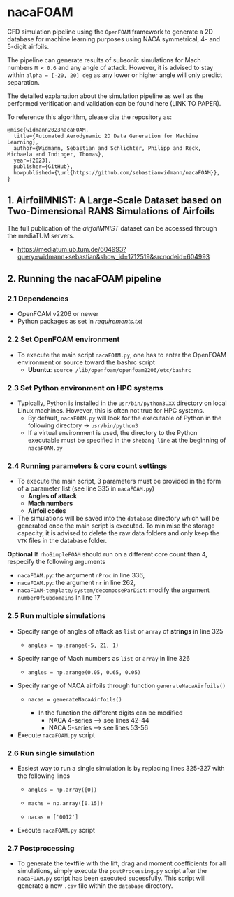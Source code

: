 # nacaFOAM

CFD simulation pipeline using the `OpenFOAM` framework to generate a 2D 
database for machine learning purposes using NACA symmetrical, 4- and 
5-digit airfoils.

The pipeline can generate results of subsonic simulations for Mach numbers 
`M < 0.6` and any angle of attack. However, it is advised to stay within 
`alpha = [-20, 20] deg` as any lower or higher angle will only predict 
separation.

The detailed explanation about the simulation pipeline as well as the 
performed verification and validation can be found here (LINK TO PAPER).

To reference this algorithm, please cite the repository as:
```
@misc{widmann2023nacaFOAM,
  title={Automated Aerodynamic 2D Data Generation for Machine Learning},
  author={Widmann, Sebastian and Schlichter, Philipp and Reck, Michaela and Indinger, Thomas},
  year={2023},
  publisher={GitHub},
  howpublished={\url{https://github.com/sebastianwidmann/nacaFOAM}},
}
```

## 1. AirfoilMNIST: A Large-Scale Dataset based on Two-Dimensional RANS Simulations of Airfoils

The full publication of the *airfoilMNIST* dataset can be accessed through the mediaTUM servers.
- https://mediatum.ub.tum.de/604993?query=widmann+sebastian&show_id=1712519&srcnodeid=604993

## 2. Running the nacaFOAM pipeline

### 2.1 Dependencies

* OpenFOAM v2206 or newer
* Python packages as set in *requirements.txt*

### 2.2 Set OpenFOAM environment

* To execute the main script `nacaFOAM.py`, one has to enter the OpenFOAM 
  environment or source toward the bashrc script
    * **Ubuntu**: `source /lib/openfoam/openfoam2206/etc/bashrc`

### 2.3 Set Python environment on HPC systems
* Typically, Python is installed in the `usr/bin/python3.XX` directory on 
  local Linux machines. However, this is often not true for HPC systems.
  * By default, `nacaFOAM.py` will look for the executable of Python in the 
    following directory -> `usr/bin/python3`
  * If a virtual environment is used, the directory to the Python executable 
    must be specified in the `shebang line` at the beginning of `nacaFOAM.py`

### 2.4 Running parameters & core count settings

* To execute the main script, 3 parameters must be provided in the form of a 
  parameter list (see line 335 in `nacaFOAM.py`)
    * **Angles of attack**
    * **Mach numbers**
    * **Airfoil codes**
* The simulations will be saved into the `database` directory which will be 
  generated once the main script is executed.
  To minimise the storage capacity, it is advised to delete the raw data 
  folders and only keep the `VTK` files in the
  database folder.

**Optional** If `rhoSimpleFOAM` should run on a different core count than 4, 
respecify the following arguments

* `nacaFOAM.py`: the argument `nProc` in line 336,
* `nacaFOAM.py`: the argument `nr` in line 262,
* `nacaFOAM-template/system/decomposeParDict`: modify the argument 
  `numberOfSubdomains` in line 17

### 2.5 Run multiple simulations

* Specify range of angles of attack as `list` or `array` of **strings** in 
  line 325
    *     angles = np.arange(-5, 21, 1)
* Specify range of Mach numbers as `list` or `array` in line 326
    *     angles = np.arange(0.05, 0.65, 0.05)
* Specify range of NACA airfoils through function `generateNacaAirfoils()`
    *     nacas = generateNacaAirfoils()
        * In the function the different digits can be modified
            * NACA 4-series --> see lines 42-44
            * NACA 5-series --> see lines 53-56
* Execute `nacaFOAM.py` script

### 2.6 Run single simulation

* Easiest way to run a single simulation is by replacing lines 325-327 
  with the following lines
    *     angles = np.array([0])
    *     machs = np.array([0.15])
    *     nacas = ['0012']
* Execute `nacaFOAM.py` script

### 2.7 Postprocessing

* To generate the textfile with the lift, drag and moment coefficients for 
  all simulations, simply execute the `postProcessing.py` script after the 
  `nacaFOAM.py` script has been executed sucessfully. This script will generate
  a new `.csv` file within the `database` directory.



